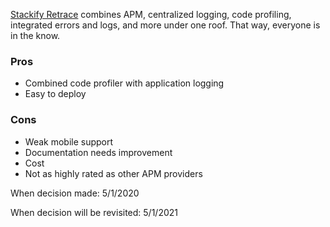 [Stackify Retrace](https://stackify.com/) combines APM, centralized logging, code profiling, integrated errors and logs, and more under one roof. That way, everyone is in the know.

### Pros
* Combined code profiler with application logging
* Easy to deploy

### Cons
* Weak mobile support
* Documentation needs improvement
* Cost
* Not as highly rated as other APM providers

When decision made: 5/1/2020

When decision will be revisited: 5/1/2021